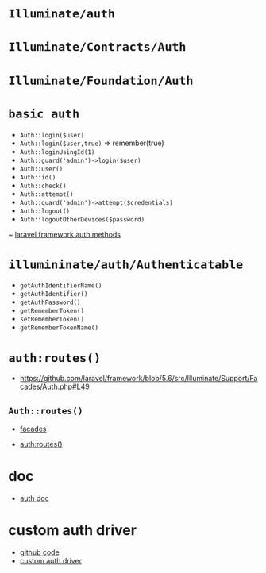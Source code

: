 
# `Illuminate/auth`
# `Illuminate/Contracts/Auth`
# `Illuminate/Foundation/Auth`

# `basic auth `

* `Auth::login($user)`
* `Auth::login($user,true)` => remember(true)
* `Auth::loginUsingId(1)`
* `Auth::guard('admin')->login($user)`
* `Auth::user()`
* `Auth::id()`
* `Auth::check()`
* `Auth::attempt()`
* `Auth::guard('admin')->attempt($credentials)`
* `Auth::logout()`
* `Auth::logoutOtherDevices($password)`

~ [laravel framework auth methods](https://github.com/laravel/framework/blob/5.7/src/Illuminate/Auth/SessionGuard.php)

#  `illumininate/auth/Authenticatable`

* `getAuthIdentifierName()`
* `getAuthIdentifier()`
* `getAuthPassword()`
* `getRememberToken()`
* `setRememberToken()`
* `getRememberTokenName()`

# `auth:routes()`

* https://github.com/laravel/framework/blob/5.6/src/Illuminate/Support/Facades/Auth.php#L49

## `Auth::routes()`

* [facades](https://github.com/laravel/framework/blob/5.6/src/Illuminate/Support/Facades/Auth.php#L49)


* [auth:routes()](https://github.com/laravel/framework/blob/5.7/src/Illuminate/Routing/Router.php#L1147)

# doc

* [auth doc](https://laravel.com/docs/5.7/authentication)


# custom auth driver
* [github code](https://github.com/laravel/framework/blob/5.7/src/Illuminate/Auth/AuthManager.php#L262)
* [custom auth driver](https://code.tutsplus.com/tutorials/how-to-create-a-custom-authentication-guard-in-laravel--cms-29667)
